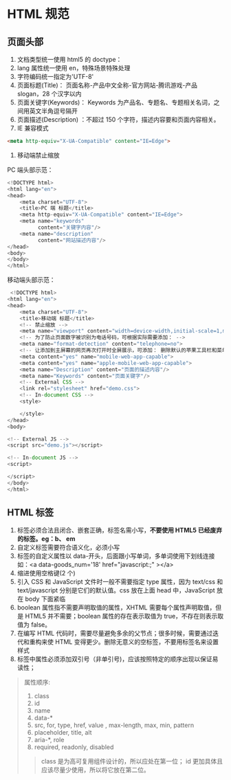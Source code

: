 # HTML 规范

## 页面头部

1. 文档类型统一使用 html5 的 doctype：
2. lang 属性统一使用 en，特殊场景特殊处理
3. 字符编码统一指定为'UTF-8'
4. 页面标题(Title)： 页面名称-产品中文全称-官方网站-腾讯游戏-产品 slogan，28 个汉字以内
5. 页面关键字(Keywords)： Keywords 为产品名、专题名、专题相关名词，之间用英文半角逗号隔开
6. 页面描述(Description) ：不超过 150 个字符，描述内容要和页面内容相关。
7. IE 兼容模式

```html
<meta http-equiv="X-UA-Compatible" content="IE=Edge">
```

1. 移动端禁止缩放

PC 端头部示范：

```Javascript
<!DOCTYPE html>
<html lang="en">
<head>
    <meta charset="UTF-8">
    <title>PC 端 标题</title>
    <meta http-equiv="X-UA-Compatible" content="IE=Edge">
    <meta name="keywords"
          content="关键字内容"/>
    <meta name="description"
          content="网站描述内容"/>
</head>
<body>
</body>
</html>
```

移动端头部示范：

```Javascript
 <!DOCTYPE html>
<html lang="en">
<head>
    <meta charset="UTF-8">
    <title>移动端 标题</title>
    <!-- 禁止缩放 -->
    <meta name="viewport" content="width=device-width,initial-scale=1,minimum-scale=1,maximum-scale=1,user-scalable=no">
    <!-- 为了防止页面数字被识别为电话号码，可根据实际需要添加： -->
    <meta name="format-detection" content="telephone=no">
    <!-- 让添加到主屏幕的网页再次打开时全屏展示，可添加： 删除默认的苹果工具栏和菜单栏  -->
    <meta content="yes" name="mobile-web-app-capable">
    <meta content="yes" name="apple-mobile-web-app-capable">
    <meta name="Description" content="页面的描述内容"/>
    <meta name="Keywords" content="页面关键字"/>
    <!-- External CSS -->
    <link rel="stylesheet" href="demo.css">
    <!-- In-document CSS -->
    <style>

    </style>
</head>
<body>

<!-- External JS -->
<script src="demo.js"></script>

<!-- In-document JS -->
<script>

</script>
</body>
</html>
```

## HTML 标签

1. 标签必须合法且闭合、嵌套正确，标签名需小写，**不要使用 HTML5 已经废弃的标签。eg：b、 em**
2. 自定义标签需要符合语义化，必须小写
3. 标签的自定义属性以 data-开头，后面跟小写单词，多单词使用下划线连接如：\<a data-goods_num='18' href="javascript:;" >\</a>
4. 缩进使用空格键(2 个)
5. 引入 CSS 和 JavaScript 文件时一般不需要指定 type 属性，因为 text/css 和 text/javascript 分别是它们的默认值。css 放在上面 head 中，JavaScript 放在 body 下面紧临</body>
6. boolean 属性指不需要声明取值的属性，XHTML 需要每个属性声明取值，但是 HTML5 并不需要；boolean 属性的存在表示取值为 true，不存在则表示取值为 false。
7. 在编写 HTML 代码时，需要尽量避免多余的父节点；很多时候，需要通过迭代和重构来使 HTML 变得更少。删除无意义的空标签，不要用标签名来设置样式
8. 标签中属性必须添加双引号（非单引号)，应该按照特定的顺序出现以保证易读性；

> 属性顺序:
>
> 1. class
> 2. id
> 3. name
> 4. data-\*
> 5. src, for, type, href, value , max-length, max, min, pattern
> 6. placeholder, title, alt
> 7. aria-\*, role
> 8. required, readonly, disabled
>
>> class 是为高可复用组件设计的，所以应处在第一位；
>> id 更加具体且应该尽量少使用，所以将它放在第二位。

